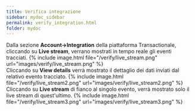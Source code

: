 ```yaml
---
title: Verifica integrazione
sidebar: mydoc_sidebar
permalink: verify_integration.html
folder: mydoc
---
```


Dalla sezione **Account->Integration** della piattaforma Transactionale, cliccando su **Live stream**, verrano mostrati in tempo reale gli eventi tracciati.
{% include image.html file="/verify/live_stream.png" url="images/verify/live_stream.png" %}
<br>
Cliccando su **View details** verrà mostrato il dettaglio dei dati inviati dal relativo evento tracciato.
{% include image.html file="/verify/live_stream2.png" url="images/verify/live_stream2.png" %}
<br>
Cliccando su **Live stream** di fianco al singolo evento, verrà mostrato solo il live stream di quest'ultimo.
{% include image.html file="/verify/live_stream3.png" url="images/verify/live_stream3.png" %}
